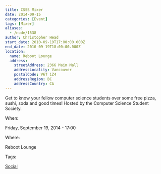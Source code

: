```yaml
---
title: CSSS Mixer
date: 2014-09-15
categories: [Event]
tags: [Mixer]
aliases:
  - /node/1538
author: Christopher Head
start_date: 2010-09-19T17:00:00.000Z
end_date: 2010-09-19T18:00:00.000Z
location:
  name: Reboot Lounge
  address:
    streetAddress: 2366 Main Mall
    addressLocality: Vancouver
    postalCode: V6T 1Z4
    addressRegion: BC
    addressCountry: CA
---
```


Get to know your fellow computer science students over some free pizza, sushi, soda and good times! Hosted by the Computer Science Student Society.

When: 

Friday, September 19, 2014 - 17:00

Where: 

Reboot Lounge

Tags: 

[Social](/social)
